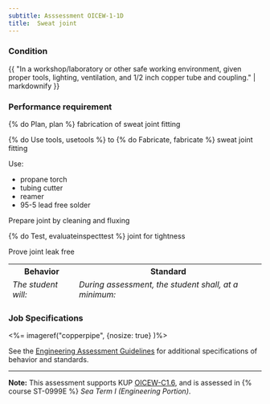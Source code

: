 ```yaml
---
subtitle: Asssessment OICEW-1-1D
title:  Sweat joint
---
```




### Condition

{{ "In a workshop/laboratory or other safe working environment, given proper tools, lighting, ventilation, and 1/2 inch copper tube and coupling." | markdownify }}

### Performance requirement 

<table width='100%' class='Guidelines'>
 <thead>
 <tr>
     <th class='thirty'>Behavior</th>
     <th class='seventy'>Standard</th>
 </tr>
 <tr>
     <td><em>The student will:</em></td>
     <td><em>During assessment, the student shall, at a minimum:</em></td>
 </tr>
 </thead>
 <tbody>


<!--rowstart-->

{% do Plan, plan %} fabrication of sweat joint fitting

<!--cellbreak-->



<!--rowend-->


<!--rowstart-->

{% do Use tools, usetools %} to {% do Fabricate, fabricate %} sweat joint fitting

<!--cellbreak-->

Use:

  * propane torch
  * tubing cutter
  * reamer
  * 95-5 lead free solder

Prepare joint by cleaning and fluxing

<!--rowend-->


<!--rowstart-->

{% do Test, evaluateinspecttest %} joint for tightness

<!--cellbreak-->

Prove joint leak free

<!--rowend-->


 </tbody>
 </table>

### Job Specifications

<%= imageref("copperpipe", {nosize: true} )%>

See the [Engineering Assessment Guidelines](guidelines) for additional specifications of behavior and standards.


*****

**Note:** This assessment supports KUP [OICEW-C1.6]({{site.baseurl}}/tables/31.html#OICEW-C1.6), and is assessed in  {% course  ST-0999E %}  *Sea Term I (Engineering Portion)*. 

